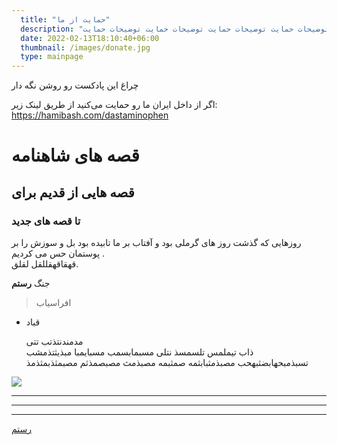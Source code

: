 ```yaml
---
  title: "حمایت از ما"
  description: "توضیحات حمایت توضیحات حمایت توضیحات حمایت توضیحات حمایت توضیحات حمایت."
  date: 2022-02-13T18:10:40+06:00
  thumbnail: /images/donate.jpg
  type: mainpage
---
```

 چراغ این پادکست رو روشن نگه دار

 اگر از داخل ایران ما رو حمایت می‌کنید از طریق لینک زیر:  
https://hamibash.com/dastaminophen

 

  
    

      

        
          
  



  
# قصه های شاهنامه
## قصه هایی از قدیم برای 
### تا قصه های جدید
روزهایی که گذشت روز های گرملی بود و آفتاب بر ما تابیده بود بل
و سوزش را بر پوستمان حس می کردیم .  
قهقاقهقللقل لقلق.

جنگ **رستم**   
> افراسیاب  
- قباد


  مدمندنتذتب تتی  
  ذاب تیملمس تلسمسذ نتلی مسبمابسمب مسبایمبا مبذیثتذمشب تسبذمبحهابضثبهحب مصبذمثبابثمه صمثبمه مصبذمث مصبصمذثم مصبمثذبمثذمذ    

 ![](https://mdg.imgix.net/assets/images/tux.png)  
  *** 

  ---

  _____

  [رستم](google.com
  )